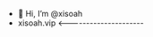 - 👋 Hi, I’m @xisoah
- xisoah.vip <---------------------

<!---
- 👋 Hi, I’m @xisoah
- 👀 I’m interested in ...
- 🌱 I’m currently learning ...
- 💞️ I’m looking to collaborate on ...
- 📫 How to reach me ...
xisoah/xisoah is a ✨ special ✨ repository because its `README.md` (this file) appears on your GitHub profile.
You can click the Preview link to take a look at your changes.
--->
